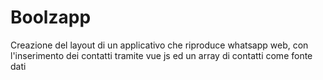# Boolzapp

Creazione del layout di un applicativo che riproduce whatsapp web, con l'inserimento dei contatti tramite vue js ed un array di contatti come fonte dati